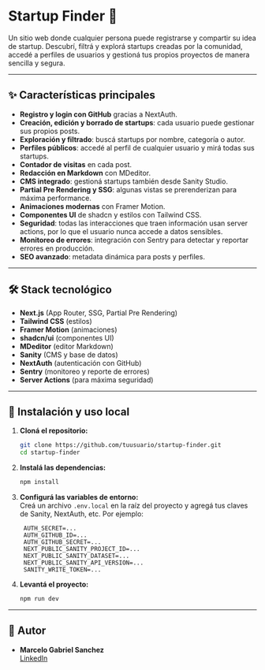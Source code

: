 # Startup Finder 🚀

Un sitio web donde cualquier persona puede registrarse y compartir su idea de startup. Descubrí, filtrá y explorá startups creadas por la comunidad, accedé a perfiles de usuarios y gestioná tus propios proyectos de manera sencilla y segura.

---

## ✨ Características principales

- **Registro y login con GitHub** gracias a NextAuth.
- **Creación, edición y borrado de startups**: cada usuario puede gestionar sus propios posts.
- **Exploración y filtrado**: buscá startups por nombre, categoría o autor.
- **Perfiles públicos**: accedé al perfil de cualquier usuario y mirá todas sus startups.
- **Contador de visitas** en cada post.
- **Redacción en Markdown** con MDeditor.
- **CMS integrado**: gestioná startups también desde Sanity Studio.
- **Partial Pre Rendering y SSG**: algunas vistas se prerenderizan para máxima performance.
- **Animaciones modernas** con Framer Motion.
- **Componentes UI** de shadcn y estilos con Tailwind CSS.
- **Seguridad**: todas las interacciones que traen información usan server actions, por lo que el usuario nunca accede a datos sensibles.
- **Monitoreo de errores**: integración con Sentry para detectar y reportar errores en producción.
- **SEO avanzado**: metadata dinámica para posts y perfiles.

---

## 🛠️ Stack tecnológico

- **Next.js** (App Router, SSG, Partial Pre Rendering)
- **Tailwind CSS** (estilos)
- **Framer Motion** (animaciones)
- **shadcn/ui** (componentes UI)
- **MDeditor** (editor Markdown)
- **Sanity** (CMS y base de datos)
- **NextAuth** (autenticación con GitHub)
- **Sentry** (monitoreo y reporte de errores)
- **Server Actions** (para máxima seguridad)

---

## 🚀 Instalación y uso local

1. **Cloná el repositorio:**
   ```bash
   git clone https://github.com/tuusuario/startup-finder.git
   cd startup-finder
   ```

2. **Instalá las dependencias:**
   ```bash
   npm install
   ```

3. **Configurá las variables de entorno:**  
   Creá un archivo `.env.local` en la raíz del proyecto y agregá tus claves de Sanity, NextAuth, etc. Por ejemplo:
   ```
    AUTH_SECRET=...
    AUTH_GITHUB_ID=...
    AUTH_GITHUB_SECRET=...
    NEXT_PUBLIC_SANITY_PROJECT_ID=...
    NEXT_PUBLIC_SANITY_DATASET=...
    NEXT_PUBLIC_SANITY_API_VERSION=...
    SANITY_WRITE_TOKEN=...
   ```

4. **Levantá el proyecto:**
   ```bash
   npm run dev
   ```

---

## 👤 Autor

- **Marcelo Gabriel Sanchez**  
  [LinkedIn](https://www.linkedin.com/in/marcelo-gabriel-sanchez-374241357/)